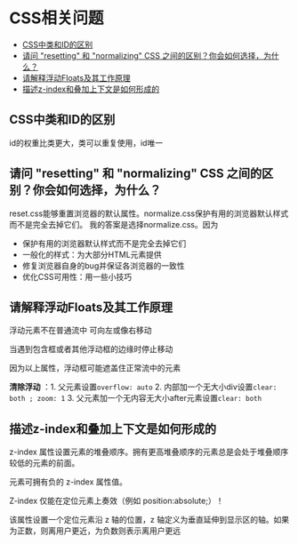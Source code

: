 # CSS相关问题

<!-- toc -->

- [CSS中类和ID的区别](#css%E4%B8%AD%E7%B1%BB%E5%92%8Cid%E7%9A%84%E5%8C%BA%E5%88%AB)
- [请问 "resetting" 和 "normalizing" CSS 之间的区别？你会如何选择，为什么？](#%E8%AF%B7%E9%97%AE-resetting-%E5%92%8C-normalizing-css-%E4%B9%8B%E9%97%B4%E7%9A%84%E5%8C%BA%E5%88%AB%E4%BD%A0%E4%BC%9A%E5%A6%82%E4%BD%95%E9%80%89%E6%8B%A9%E4%B8%BA%E4%BB%80%E4%B9%88)
- [请解释浮动Floats及其工作原理](#%E8%AF%B7%E8%A7%A3%E9%87%8A%E6%B5%AE%E5%8A%A8floats%E5%8F%8A%E5%85%B6%E5%B7%A5%E4%BD%9C%E5%8E%9F%E7%90%86)
- [描述z-index和叠加上下文是如何形成的](#%E6%8F%8F%E8%BF%B0z-index%E5%92%8C%E5%8F%A0%E5%8A%A0%E4%B8%8A%E4%B8%8B%E6%96%87%E6%98%AF%E5%A6%82%E4%BD%95%E5%BD%A2%E6%88%90%E7%9A%84)

<!-- tocstop -->

## CSS中类和ID的区别

id的权重比类更大，类可以重复使用，id唯一

## 请问 "resetting" 和 "normalizing" CSS 之间的区别？你会如何选择，为什么？

reset.css能够重置浏览器的默认属性。normalize.css保护有用的浏览器默认样式而不是完全去掉它们。 我的答案是选择normalize.css。因为

- 保护有用的浏览器默认样式而不是完全去掉它们
- 一般化的样式：为大部分HTML元素提供
- 修复浏览器自身的bug并保证各浏览器的一致性
- 优化CSS可用性：用一些小技巧

## 请解释浮动Floats及其工作原理

浮动元素不在普通流中
可向左或像右移动

当遇到包含框或者其他浮动框的边缘时停止移动

因为以上属性，浮动框可能遮盖住正常流中的元素

**清除浮动** ：1. 父元素设置`overflow: auto` 2. 内部加一个无大小div设置`clear: both ; zoom: 1` 3. 父元素加一个无内容无大小after元素设置`clear: both`

## 描述z-index和叠加上下文是如何形成的

z-index 属性设置元素的堆叠顺序。拥有更高堆叠顺序的元素总是会处于堆叠顺序较低的元素的前面。

元素可拥有负的 z-index 属性值。

Z-index 仅能在定位元素上奏效（例如 position:absolute;）！

该属性设置一个定位元素沿 z 轴的位置，z 轴定义为垂直延伸到显示区的轴。如果为正数，则离用户更近，为负数则表示离用户更远
